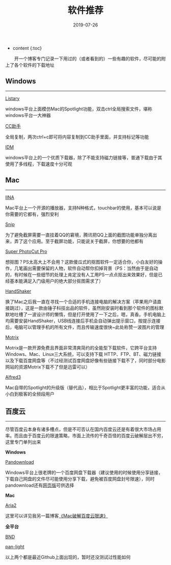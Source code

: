 ﻿---
layout: post
title:  "软件推荐"
date:   2019-07-26
categories: 其他
tag: 软件
---

* content
{:toc}


&emsp;&emsp;开一个博客专门记录一下用过的（或者看到的）一些有趣的软件，尽可能的附上了各个软件的下载地址

## Windows

---

[Listary](https://www.listary.com/)

windows平台上面模仿Mac的Spotlight功能，双击ctrl全局搜索文件，堪称windows平台一大神器

[CC助手](https://ccyixia.com/)

全局复制，两次ctrl+c即可将内容复制到CC助手里面，并支持标记等功能

[IDM](http://www.internetdownloadmanager.com/)

windows平台上的一个优质下载器，除了不能支持磁力链接等，普通下载由于其使用了多线程，下载速度十分可观

## Mac

---

[IINA](https://www.iina.io/)

Mac平台上一个开源的播放器，支持N种格式，touchbar的使用，基本可以说是你需要的它都有，强烈安利

[Snip](https://snip.qq.com/)

为了避免截屏需要一直挂着QQ的窘境，腾讯把QQ上面的截图功能单独分离出来，弄了这个应用。至于截屏功能，只能说关于截屏，你想要的他都有

[Super PhotoCut Pro](https://mac.softpedia.com/get/Graphics/Super-PhotoCut-Pro.shtml)

想抠图？PS太高大上不会用？这款傻瓜式的抠图软件一定适合你，小白友好的操作，几笔画出需要保留的人物，软件自动帮你扣掉背景（PS：当然由于是自动的，有时候在一些细节的处理上肯定没有人工用PS一点点抠出来效果好，但是已经基本能满足入门级用户的绝大部分抠图需求了）

[HandShaker](https://www.smartisan.com/apps/#/handshaker)

换了Mac之后我一直在寻找一个合适的手机连接电脑的解决方案（苹果用户请直接跳过），这是一款由锤子科技出品的软件，虽然刚安装时看到那个软件的图标默默地吐槽了一波设计师的懒惰，但是打开使用了一下之后，嗯，真香。手机电脑上均需要安装HandShaker，USB线连接后手机会自动弹出提示窗口，按提示连接后，电脑可以管理手机的所有文件，而且传输速度很快~此处称赞一波图片的管理

[Motrix](https://motrix.app/)

Motrix是一款开源免费且界面非常清爽简约的全能型下载软件，它跨平台支持Windows、Mac、Linux三大系统，可以支持下载 HTTP、FTP、BT、磁力链接以及下载百度网盘等（不过经测试百度网盘好像有些链接下载不了，同时部分电影网站的资源Motrix下载不了但是迅雷可以）

[Alfred3](https://www.alfredapp.com/)

Mac自带的Spotlight的升级版（替代品），相比于Spotlight更丰富的功能，适合从小白到极客的全频段用户

## 百度云

---

尽管百度云本身有诸多槽点，但是不可否认在国内百度云还是有着很大市场占用率。而且由于百度云的限速策略，市面上流传的千奇百怪的百度云破解层出不穷，这里专门单列出来

**Windows**

[Pandownload](http://pandownload.com/)

Windows平台上很老牌的一个百度网盘下载器（建议使用的时候使用分享链接，下载自己网盘的文件尽可能使用分享下载，避免被百度网盘封号限速），同时pandownload还有[网页版](https://www.baiduwp.com/)可供选择

**Mac**

[Aria2](https://aria2.github.io/)

这里可以详见我另一篇博客[《Mac破解百度云限速》](https://xkw168.github.io/2019/03/23/Mac%E7%A0%B4%E8%A7%A3%E7%99%BE%E5%BA%A6%E4%BA%91%E9%99%90%E9%80%9F.html)

**全平台**

[BND](https://github.com/b3log/baidu-netdisk-downloaderx?utm_campaign=explore-email&utm_medium=email&utm_source=newsletter&utm_term=daily)

[pan-light](https://github.com/peterq/pan-light?utm_campaign=explore-email&utm_medium=email&utm_source=newsletter&utm_term=daily)

以上两个都是最近Github上面出现的，暂时还没测试过性能如何
